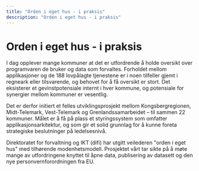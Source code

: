 ```yaml
---
title: "Orden i eget hus - i praksis"
description: "Orden i eget hus - i praksis"
---
```


# Orden i eget hus - i praksis

I dag opplever mange kommuner at det er utfordrende å holde oversikt over programvaren de bruker og data som forvaltes. 
Forholdet mellom applikasjoner og de 188 lovpålagte tjenestene er i noen tilfeller gjemt i regneark eller tilsvarende, og behovet for å få oversikt er stort. 
Det eksisterer et gevinstpotensiale internt i hver kommune, og potensiale for synergier mellom kommuner er vesentlig.

Det er derfor initiert et felles utviklingsprosjekt mellom Kongsbergregionen, Midt-Telemark, Vest-Telemark og Grenlandssamarbeidet – til sammen 22 kommuner.
Målet er å få på plass et styringssystem som omfatter applikasjonsarkitektur, og som gir et solid grunnlag for å kunne foreta strategiske beslutninger på ledelsesnivå.

Direktoratet for forvaltning og IKT (difi) har utgitt veilederen "orden i eget hus" med tilhørende modenhetsmodell.
Prosjektet vårt tar sikte på å møte mange av utfordringene knyttet til åpne data, publisering av datasett og den nye personvernforordningen fra EU.




